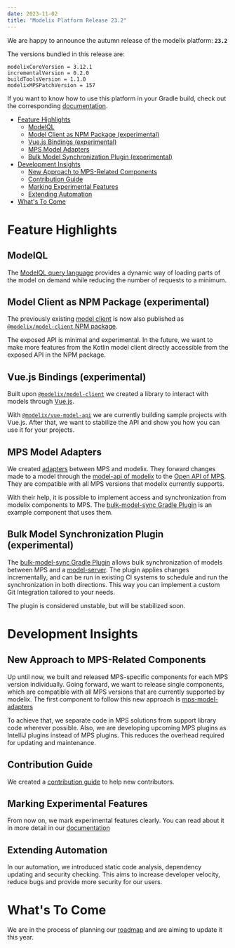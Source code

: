 ```yaml
---
date: 2023-11-02
title: "Modelix Platform Release 23.2"
---
```


We are happy to announce the autumn release of the modelix platform: **`23.2`**

The versions bundled in this release are:

```
modelixCoreVersion = 3.12.1
incrementalVersion = 0.2.0
buildToolsVersion = 1.1.0
modelixMPSPatchVersion = 157
```

If you want to know how to use this platform in your Gradle build, check out the corresponding [documentation](https://docs.modelix.org/modelix/23.2/platform/howto/usage-platform.html).

- [Feature Highlights](#feature-highlights)
  - [ModelQL](#modelql)
  - [Model Client as NPM Package (experimental)](#model-client-as-npm-package-experimental)
  - [Vue.js Bindings (experimental)](#vuejs-bindings-experimental)
  - [MPS Model Adapters](#mps-model-adapters)
  - [Bulk Model Synchronization Plugin (experimental)](#bulk-model-synchronization-plugin-experimental)
- [Development Insights](#development-insights)
  - [New Approach to MPS-Related Components](#new-approach-to-mps-related-components)
  - [Contribution Guide](#contribution-guide)
  - [Marking Experimental Features](#marking-experimental-features)
  - [Extending Automation](#extending-automation)
- [What's To Come](#whats-to-come)

# Feature Highlights

## ModelQL

The [ModelQL query language](https://docs.modelix.org/modelix/23.2/core/explanation/modelql.html) provides a dynamic way of loading parts of the model on demand while reducing the number of requests to a minimum.

## Model Client as NPM Package (experimental)

The previously existing [model client](https://github.com/modelix/modelix.core/tree/modelix-23.2/model-client) is now also published as [`@modelix/model-client` NPM package](https://artifacts.itemis.cloud/service/rest/repository/browse/npm-open/%40modelix/model-client/).

The exposed API is minimal and experimental. 
In the future, we want to make more features from the Kotlin model client directly accessible from the exposed API in the NPM package.

## Vue.js Bindings (experimental)

Built upon [`@modelix/model-client`](https://artifacts.itemis.cloud/service/rest/repository/browse/npm-open/%40modelix/model-client/) we created a library to interact with models through [Vue.js](https://vuejs.org/).

With [`@modelix/vue-model-api`](https://docs.modelix.org/modelix/23.2/core/reference/component-vue-model-api.html) we are currently building sample projects with Vue.js.
After that, we want to stabilize the API and show you how you can use it for your projects.

## MPS Model Adapters

We created [adapters](https://github.com/modelix/modelix.core/tree/modelix-23.2/mps-model-adapters) between MPS and modelix.
They forward changes made to a model through the [model-api of modelix](https://docs.modelix.org/modelix/23.2/core/reference/component-model-api.html) to the [Open API of MPS](https://www.jetbrains.com/help/mps/open-api-accessing-models-from-code.html).
They are compatible with all MPS versions that modelix currently supports.

With their help, it is possible to implement access and synchronization from modelix components to MPS.
The [bulk-model-sync Gradle Plugin](#bulk-model-synchronization-plugin-experimental) is an example component that uses them.

## Bulk Model Synchronization Plugin (experimental)

The [bulk-model-sync Gradle Plugin](https://docs.modelix.org/modelix/23.2/core/reference/component-bulk-model-sync-gradle.html) allows bulk synchronization of models between MPS and a [model-server](https://docs.modelix.org/modelix/23.2/core/reference/component-model-server.html).
The plugin applies changes incrementally, and can be run in existing CI systems to schedule and run the synchronization in both directions.
This way you can implement a custom Git Integration tailored to your needs.

The plugin is considered unstable, but will be stabilized soon.

# Development Insights

## New Approach to MPS-Related Components


Up until now, we built and released MPS-specific components for each MPS version individually.
Going forward, we want to release single components, which are compatible with all MPS versions that are currently supported by modelix.
The first component to follow this new approach is [mps-model-adapters](#mps-model-adapters)

To achieve that, we separate code in MPS solutions from support library code wherever possible.
Also, we are developing upcoming MPS plugins as IntelliJ plugins instead of MPS plugins.
This reduces the overhead required for updating and maintenance.

## Contribution Guide

We created a [contribution guide](https://docs.modelix.org/modelix/main/main/contribute.html) to help new contributors.

## Marking Experimental Features

From now on, we mark experimental features clearly.
You can read about it in more detail in our [documentation](https://docs.modelix.org/modelix/main/main/development.html#experimental_features)

## Extending Automation

In our automation, we introduced static code analysis, dependency updating and security checking.
This aims to increase developer velocity, reduce bugs and provide more security for our users. 

# What's To Come

We are in the process of planning our [roadmap](https://docs.modelix.org/modelix/main/main/roadmap.html) and are aiming to update it this year.